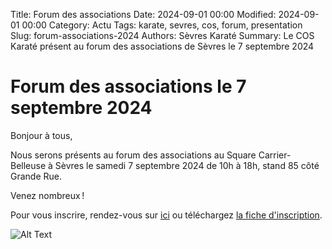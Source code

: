 Title: Forum des associations
Date: 2024-09-01 00:00
Modified: 2024-09-01 00:00
Category: Actu 
Tags: karate, sevres, cos, forum, presentation
Slug: forum-associations-2024
Authors: Sèvres Karaté 
Summary: Le COS Karaté présent au forum des associations de Sèvres le 7 septembre 2024

# Forum des associations le 7 septembre 2024
Bonjour à tous,

Nous serons présents au forum des associations au Square Carrier-Belleuse à Sèvres le samedi 7 septembre 2024 de 10h à 18h, stand 85 côté Grande Rue.

Venez nombreux !

Pour vous inscrire, rendez-vous sur [ici](https://www.helloasso.com/associations/co-sevres-karate/adhesions/inscription-2024-2025) ou téléchargez [la fiche d'inscription]({static}/pdfs/fiche_inscription_coskarate_2024-2025.pdf).

![Alt Text]({static}/images/cos_karate_plaquette.jpg)
